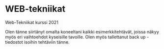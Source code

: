 # WEB-tekniikat
Web-Tekniikat kurssi 2021

Olen tänne siirtänyt omalta koneeltani kaikki esimerkkitehtävät, joissa näkyy myös eri vaihtoehdot kyseisille tavoille.
Olen myös tallettanut back up - tiedostot isoihin tehtäviin tänne.
